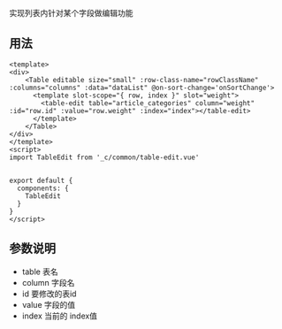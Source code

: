 实现列表内针对某个字段做编辑功能

## 用法

```vue
<template>
<div>
    <Table editable size="small" :row-class-name="rowClassName" :columns="columns" :data="dataList" @on-sort-change='onSortChange'>
      <template slot-scope="{ row, index }" slot="weight">
        <table-edit table="article_categories" column="weight" :id="row.id" :value="row.weight" :index="index"></table-edit>
      </template>
    </Table>
</div>
</template>
<script>
import TableEdit from '_c/common/table-edit.vue'


export default {
  components: {
    TableEdit
  }
}
</script>
```

## 参数说明

- table 表名
- column 字段名
- id 要修改的表id
- value 字段的值
- index 当前的 index值

